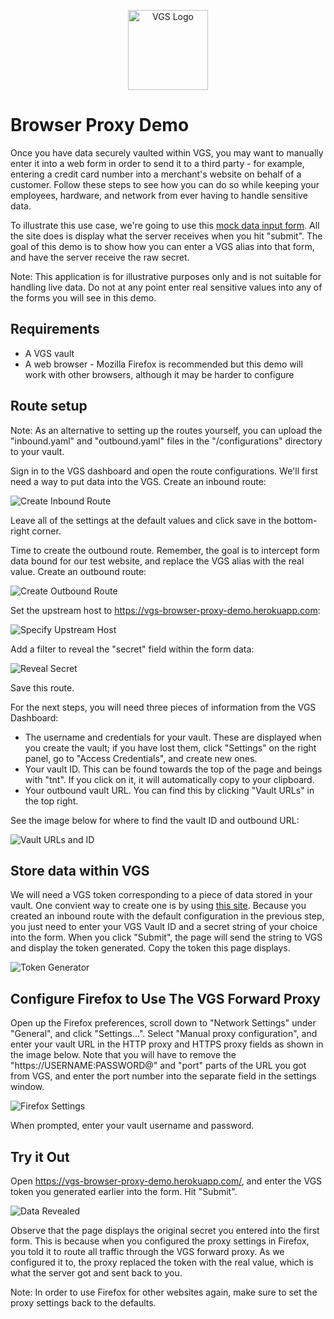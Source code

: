 <p align="center"><a href="https://www.verygoodsecurity.com/"><img src="https://avatars0.githubusercontent.com/u/17788525" width="128" alt="VGS Logo"></a></p>

# Browser Proxy Demo

Once you have data securely vaulted within VGS, you may want to manually enter it into a web form in order to send it to a third party - for example, entering a credit card number into a merchant's website on behalf of a customer. Follow these steps to see how you can do so while keeping your employees, hardware, and network from ever having to handle sensitive data. 

To illustrate this use case, we're going to use this [mock data input form](https://vgs-browser-proxy-demo.herokuapp.com/). All the site does is display what the server receives when you hit "submit". The goal of this demo is to show how you can enter a VGS alias into that form, and have the server receive the raw secret. 

Note: This application is for illustrative purposes only and is not suitable for handling live data. Do not at any point enter real sensitive values into any of the forms you will see in this demo. 

## Requirements
* A VGS vault
* A web browser - Mozilla Firefox is recommended but this demo will work with other browsers, although it may be harder to configure

## Route setup

Note: As an alternative to setting up the routes yourself, you can upload the "inbound.yaml" and "outbound.yaml" files in the "/configurations" directory to your vault.

Sign in to the VGS dashboard and open the route configurations. We'll first need a way to put data into the VGS. Create an inbound route:

![Create Inbound Route](images/create_inbound_route.png)

Leave all of the settings at the default values and click save in the bottom-right corner. 

Time to create the outbound route. Remember, the goal is to intercept form data bound for our test website, and replace the VGS alias with the real value. Create an outbound route:

![Create Outbound Route](images/create_outbound_route.png)

Set the upstream host to https://vgs-browser-proxy-demo.herokuapp.com:

![Specify Upstream Host](images/specify_upstream_host.png)

Add a filter to reveal the "secret" field within the form data:

![Reveal Secret](images/reveal_secret.png)

Save this route. 

For the next steps, you will need three pieces of information from the VGS Dashboard:

- The username and credentials for your vault. These are displayed when you create the vault; if you have lost them, click "Settings" on the right panel, go to "Access Credentials", and create new ones. 
- Your vault ID. This can be found towards the top of the page and beings with "tnt". If you click on it, it will automatically copy to your clipboard.
- Your outbound vault URL. You can find this by clicking "Vault URLs" in the top right.

See the image below for where to find the vault ID and outbound URL:

![Vault URLs and ID](images/vault_urls_and_id.png)

## Store data within VGS

We will need a VGS token corresponding to a piece of data stored in your vault. One convient way to create one is by using [this site](http://vgs-tokenizer.herokuapp.com/). Because you created an inbound route with the default configuration in the previous step, you just need to enter your VGS Vault ID and a secret string of your choice into the form. When you click "Submit", the page will send the string to VGS and display the token generated. Copy the token this page displays.

![Token Generator](images/token_generator.png)

## Configure Firefox to Use The VGS Forward Proxy

Open up the Firefox preferences, scroll down to "Network Settings" under "General", and click "Settings...". Select "Manual proxy configuration", and enter your vault URL in the HTTP proxy and HTTPS proxy fields as shown in the image below. Note that you will have to remove the "https://USERNAME:PASSWORD@" and "port" parts of the URL you got from VGS, and enter the port number into the separate field in the settings window. 

![Firefox Settings](images/firefox_settings.png)

When prompted, enter your vault username and password.

## Try it Out

Open https://vgs-browser-proxy-demo.herokuapp.com/, and enter the VGS token you generated earlier into the form. Hit "Submit".

![Data Revealed](images/data_revealed.png)

Observe that the page displays the original secret you entered into the first form. This is because when you configured the proxy settings in Firefox, you told it to route all traffic through the VGS forward proxy. As we configured it to, the proxy replaced the token with the real value, which is what the server got and sent back to you. 

Note: In order to use Firefox for other websites again, make sure to set the proxy settings back to the defaults. 
